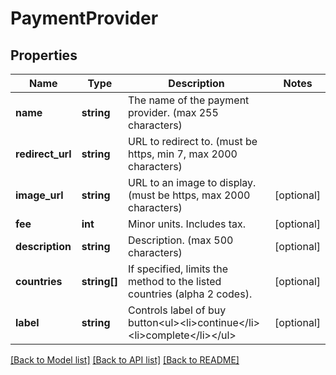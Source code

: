 # PaymentProvider

## Properties
Name | Type | Description | Notes
------------ | ------------- | ------------- | -------------
**name** | **string** | The name of the payment provider. (max 255 characters) | 
**redirect_url** | **string** | URL to redirect to. (must be https, min 7, max 2000 characters) | 
**image_url** | **string** | URL to an image to display. (must be https, max 2000 characters) | [optional] 
**fee** | **int** | Minor units. Includes tax. | [optional] 
**description** | **string** | Description. (max 500 characters) | [optional] 
**countries** | **string[]** | If specified, limits the method to the listed countries (alpha 2 codes). | [optional] 
**label** | **string** | Controls label of buy button&lt;ul&gt;&lt;li&gt;continue&lt;/li&gt;&lt;li&gt;complete&lt;/li&gt;&lt;/ul&gt; | [optional] 

[[Back to Model list]](../README.md#documentation-for-models) [[Back to API list]](../README.md#documentation-for-api-endpoints) [[Back to README]](../README.md)


